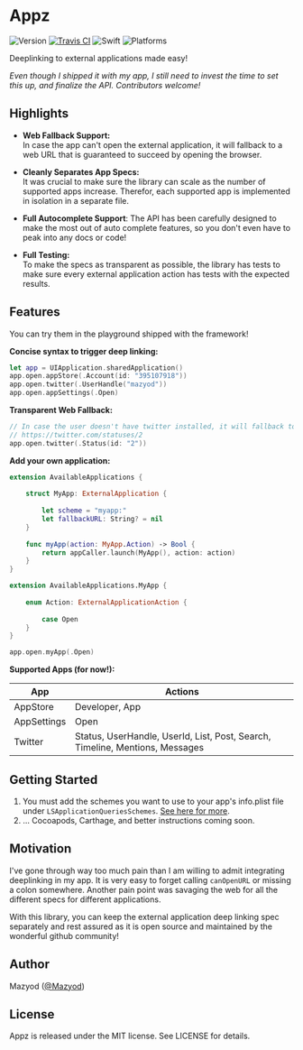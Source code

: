 
# Appz

![Version](https://img.shields.io/badge/version-prerelease-orange.svg)
[![Travis CI](https://travis-ci.org/SwiftKitz/Appz.svg?branch=master)](https://travis-ci.org/SwiftKitz/Appz)
![Swift](https://img.shields.io/badge/swift-2.1-blue.svg)
![Platforms](https://img.shields.io/badge/platform-ios-lightgrey.svg)

Deeplinking to external applications made easy!

_Even though I shipped it with my app, I still need to invest the time to set this up, and finalize the API. Contributors welcome!_

## Highlights

+ __Web Fallback Support:__<br />
In case the app can't open the external application, it will fallback to a web URL that is guaranteed to succeed by opening the browser.

+ __Cleanly Separates App Specs:__<br />
It was crucial to make sure the library can scale as the number of supported apps increase. Therefor, each supported app is implemented in isolation in a separate file.

+ __Full Autocomplete Support__:
The API has been carefully designed to make the most out of auto complete features, so you don't even have to peak into any docs or code!

+ __Full Testing:__<br />
To make the specs as transparent as possible, the library has tests to make sure every external application action has tests with the expected results.

## Features

You can try them in the playground shipped with the framework!

__Concise syntax to trigger deep linking:__

```swift
let app = UIApplication.sharedApplication()
app.open.appStore(.Account(id: "395107918"))
app.open.twitter(.UserHandle("mazyod"))
app.open.appSettings(.Open)
```

__Transparent Web Fallback:__

```swift
// In case the user doesn't have twitter installed, it will fallback to
// https://twitter.com/statuses/2
app.open.twitter(.Status(id: "2"))
```

__Add your own application:__

```swift
extension AvailableApplications {
    
    struct MyApp: ExternalApplication {
        
        let scheme = "myapp:"
        let fallbackURL: String? = nil
    }
    
    func myApp(action: MyApp.Action) -> Bool {
        return appCaller.launch(MyApp(), action: action)
    }
}

extension AvailableApplications.MyApp {
    
    enum Action: ExternalApplicationAction {
        
        case Open
    }
}

app.open.myApp(.Open)
```

__Supported Apps (for now!):__

App | Actions
----|--------
AppStore | Developer, App
AppSettings | Open
Twitter | Status, UserHandle, UserId, List, Post, Search, Timeline, Mentions, Messages

## Getting Started

1. You must add the schemes you want to use to your app's info.plist file under `LSApplicationQueriesSchemes`. [See here for more](http://stackoverflow.com/a/30988328/456434).
2. ... Cocoapods, Carthage, and better instructions coming soon.

## Motivation

I've gone through way too much pain than I am willing to admit integrating deeplinking in my app. It is very easy to forget calling `canOpenURL` or missing a colon somewhere. Another pain point was savaging the web for all the different specs for different applications.

With this library, you can keep the external application deep linking spec separately and rest assured as it is open source and maintained by the wonderful github community!

## Author

Mazyod ([@Mazyod](http://twitter.com/mazyod))

## License

Appz is released under the MIT license. See LICENSE for details.
